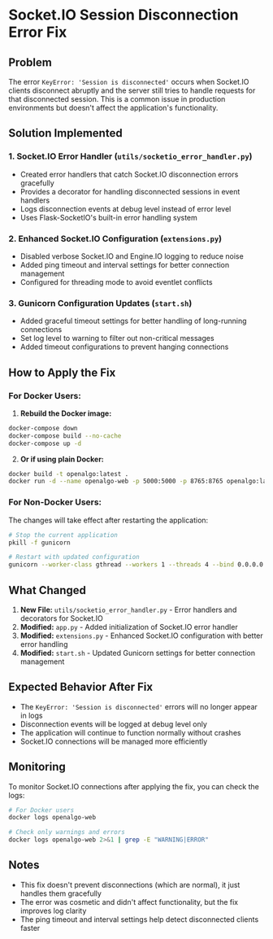 # Socket.IO Session Disconnection Error Fix

## Problem
The error `KeyError: 'Session is disconnected'` occurs when Socket.IO clients disconnect abruptly and the server still tries to handle requests for that disconnected session. This is a common issue in production environments but doesn't affect the application's functionality.

## Solution Implemented

### 1. **Socket.IO Error Handler** (`utils/socketio_error_handler.py`)
- Created error handlers that catch Socket.IO disconnection errors gracefully
- Provides a decorator for handling disconnected sessions in event handlers
- Logs disconnection events at debug level instead of error level
- Uses Flask-SocketIO's built-in error handling system

### 2. **Enhanced Socket.IO Configuration** (`extensions.py`)
- Disabled verbose Socket.IO and Engine.IO logging to reduce noise
- Added ping timeout and interval settings for better connection management
- Configured for threading mode to avoid eventlet conflicts

### 3. **Gunicorn Configuration Updates** (`start.sh`)
- Added graceful timeout settings for better handling of long-running connections
- Set log level to warning to filter out non-critical messages
- Added timeout configurations to prevent hanging connections

## How to Apply the Fix

### For Docker Users:

1. **Rebuild the Docker image:**
```bash
docker-compose down
docker-compose build --no-cache
docker-compose up -d
```

2. **Or if using plain Docker:**
```bash
docker build -t openalgo:latest .
docker run -d --name openalgo-web -p 5000:5000 -p 8765:8765 openalgo:latest
```

### For Non-Docker Users:

The changes will take effect after restarting the application:
```bash
# Stop the current application
pkill -f gunicorn

# Restart with updated configuration
gunicorn --worker-class gthread --workers 1 --threads 4 --bind 0.0.0.0:5000 --timeout 120 --graceful-timeout 30 --log-level warning app:app
```

## What Changed

1. **New File:** `utils/socketio_error_handler.py` - Error handlers and decorators for Socket.IO
2. **Modified:** `app.py` - Added initialization of Socket.IO error handler
3. **Modified:** `extensions.py` - Enhanced Socket.IO configuration with better error handling
4. **Modified:** `start.sh` - Updated Gunicorn settings for better connection management

## Expected Behavior After Fix

- The `KeyError: 'Session is disconnected'` errors will no longer appear in logs
- Disconnection events will be logged at debug level only
- The application will continue to function normally without crashes
- Socket.IO connections will be managed more efficiently

## Monitoring

To monitor Socket.IO connections after applying the fix, you can check the logs:

```bash
# For Docker users
docker logs openalgo-web

# Check only warnings and errors
docker logs openalgo-web 2>&1 | grep -E "WARNING|ERROR"
```

## Notes

- This fix doesn't prevent disconnections (which are normal), it just handles them gracefully
- The error was cosmetic and didn't affect functionality, but the fix improves log clarity
- The ping timeout and interval settings help detect disconnected clients faster